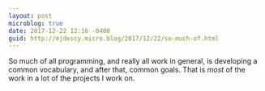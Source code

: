 ```yaml
---
layout: post
microblog: true
date: 2017-12-22 12:16 -0400
guid: http://mjdescy.micro.blog/2017/12/22/so-much-of.html
---
```

So much of all programming, and really all work in general, is developing a common vocabulary, and after that, common goals. That is *most* of the work in a lot of the projects I work on.
